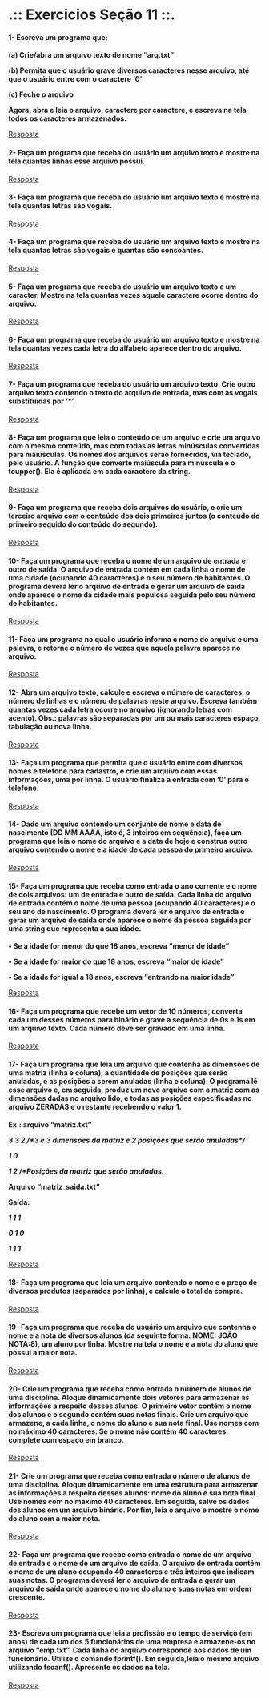 # .:: Exercicios Seção 11 ::.

#### 1- Escreva um programa que:
<p></p>
<p><strong>(a) Crie/abra um arquivo texto de nome “arq.txt”</strong></p>
<p><strong>(b) Permita que o usuário grave diversos caracteres nesse arquivo, até que o usuário entre com o caractere ‘0’</strong></p>
<p><strong>(c) Feche o arquivo</strong></p>
<p></p>
<p><strong>Agora, abra e leia o arquivo, caractere por caractere, e escreva na tela todos os caracteres armazenados.</strong></p>

[Resposta](./ExerciciosResolvidos/ex001.c)

#### 2- Faça um programa que receba do usuário um arquivo texto e mostre na tela quantas linhas esse arquivo possui.

[Resposta](./ExerciciosResolvidos/ex002.c)

#### 3- Faça um programa que receba do usuário um arquivo texto e mostre na tela quantas letras são vogais.

[Resposta](./ExerciciosResolvidos/ex003.c)

#### 4- Faça um programa que receba do usuário um arquivo texto e mostre na tela quantas letras são vogais e quantas são consoantes.

[Resposta](./ExerciciosResolvidos/ex004.c)

#### 5- Faça um programa que receba do usuário um arquivo texto e um caracter. Mostre na tela quantas vezes aquele caractere ocorre dentro do arquivo.

[Resposta](./ExerciciosResolvidos/ex005.c)

#### 6- Faça um programa que receba do usuário um arquivo texto e mostre na tela quantas vezes cada letra do alfabeto aparece dentro do arquivo.

[Resposta](./ExerciciosResolvidos/ex006.c)

#### 7- Faça um programa que receba do usuário um arquivo texto. Crie outro arquivo texto contendo o texto do arquivo de entrada, mas com as vogais substituídas por ‘*’.

[Resposta](./ExerciciosResolvidos/ex007.c)

#### 8- Faça um programa que leia o conteúdo de um arquivo e crie um arquivo com o mesmo conteúdo, mas com todas as letras minúsculas convertidas para maiúsculas. Os nomes dos arquivos serão fornecidos, via teclado, pelo usuário. A função que converte maiúscula para minúscula é o toupper(). Ela é aplicada em cada caractere da string.

[Resposta](./ExerciciosResolvidos/ex008.c)

#### 9- Faça um programa que receba dois arquivos do usuário, e crie um terceiro arquivo com o conteúdo dos dois primeiros juntos (o conteúdo do primeiro seguido do conteúdo do segundo).

[Resposta](./ExerciciosResolvidos/ex009.c)

#### 10- Faça um programa que receba o nome de um arquivo de entrada e outro de saída. O arquivo de entrada contém em cada linha o nome de uma cidade (ocupando 40 caracteres) e o seu número de habitantes. O programa deverá ler o arquivo de entrada e gerar um arquivo de saída onde aparece o nome da cidade mais populosa seguida pelo seu número de habitantes.

[Resposta](./ExerciciosResolvidos/ex010.c)

#### 11- Faça um programa no qual o usuário informa o nome do arquivo e uma palavra, e retorne o número de vezes que aquela palavra aparece no arquivo.

[Resposta](./ExerciciosResolvidos/ex011.c)

#### 12- Abra um arquivo texto, calcule e escreva o número de caracteres, o número de linhas e o número de palavras neste arquivo. Escreva também quantas vezes cada letra ocorre no arquivo (ignorando letras com acento). Obs.: palavras são separadas por um ou mais caracteres espaço, tabulação ou nova linha.

[Resposta](./ExerciciosResolvidos/ex012.c)

#### 13- Faça um programa que permita que o usuário entre com diversos nomes e telefone para cadastro, e crie um arquivo com essas informações, uma por linha. O usuário finaliza a entrada com ‘0’ para o telefone.

[Resposta](./ExerciciosResolvidos/ex013.c)

#### 14- Dado um arquivo contendo um conjunto de nome e data de nascimento (DD MM AAAA, isto é, 3 inteiros em sequência), faça um programa que leia o nome do arquivo e a data de hoje e construa outro arquivo contendo o nome e a idade de cada pessoa do primeiro arquivo.

[Resposta](./ExerciciosResolvidos/ex014.c)

#### 15- Faça um programa que receba como entrada o ano corrente e o nome de dois arquivos: um de entrada e outro de saída. Cada linha do arquivo de entrada contém o nome de uma pessoa (ocupando 40 caracteres) e o seu ano de nascimento. O programa deverá ler o arquivo de entrada e gerar um arquivo de saída onde aparece o nome da pessoa seguida por uma string que representa a sua idade.
<p><strong>• Se a idade for menor do que 18 anos, escreva “menor de idade”</strong></p>
<p><strong>• Se a idade for maior do que 18 anos, escreva “maior de idade”</strong></p>
<p><strong>• Se a idade for igual a 18 anos, escreva “entrando na maior idade”</strong></p>

[Resposta](./ExerciciosResolvidos/ex015.c)

#### 16- Faça um programa que recebe um vetor de 10 números, converta cada um desses números para binário e grave a sequência de 0s e 1s em um arquivo texto. Cada número deve ser gravado em uma linha.

[Resposta](./ExerciciosResolvidos/ex016.c)

#### 17- Faça um programa que leia um arquivo que contenha as dimensões de uma matriz (linha e coluna), a quantidade de posições que serão anuladas, e as posições a serem anuladas (linha e coluna). O programa lê esse arquivo e, em seguida, produz um novo arquivo com a matriz com as dimensões dadas no arquivo lido, e todas as posições especificadas no arquivo ZERADAS e o restante recebendo o valor 1.
<p></p>
<p><strong>Ex.: arquivo “matriz.txt”</strong></p>
<p></p>
<p><strong><em>3 3 2 /*3 e 3 dimensões da matriz e 2 posições que serão anuladas*/</em></strong></p>
<p><strong><em>1 0</em></strong></p>
<p><strong><em>1 2 /*Posições da matriz que serão anuladas.</em></strong></p>
<p></p>
<p><strong>Arquivo “matriz_saida.txt”</strong></p>
<p><strong>Saída:</strong></p>
<p></p>
<p><strong><em>1 1 1</em></strong></p>
<p><strong><em>0 1 0</em></strong></p>
<p><strong><em>1 1 1</em></strong></p>

[Resposta](./ExerciciosResolvidos/ex017.c)

#### 18- Faça um programa que leia um arquivo contendo o nome e o preço de diversos produtos (separados por linha), e calcule o total da compra.

[Resposta](./ExerciciosResolvidos/ex018.c)

#### 19- Faça um programa que receba do usuário um arquivo que contenha o nome e a nota de diversos alunos (da seguinte forma: NOME: JOÃO NOTA:8), um aluno por linha. Mostre na tela o nome e a nota do aluno que possui a maior nota.

[Resposta](./ExerciciosResolvidos/ex019.c)

#### 20- Crie um programa que receba como entrada o número de alunos de uma disciplina. Aloque dinamicamente dois vetores para armazenar as informações a respeito desses alunos. O primeiro vetor contém o nome dos alunos e o segundo contém suas notas finais. Crie um arquivo que armazene, a cada linha, o nome do aluno e sua nota final. Use nomes com no máximo 40 caracteres. Se o nome não contém 40 caracteres, complete com espaço em branco.

[Resposta](./ExerciciosResolvidos/ex020.c)

#### 21- Crie um programa que receba como entrada o número de alunos de uma disciplina. Aloque dinamicamente em uma estrutura para armazenar as informações a respeito desses alunos: nome do aluno e sua nota final. Use nomes com no máximo 40 caracteres. Em seguida, salve os dados dos alunos em um arquivo binário. Por fim, leia o arquivo e mostre o nome do aluno com a maior nota.

[Resposta](./ExerciciosResolvidos/ex021.c)

#### 22- Faça um programa que recebe como entrada o nome de um arquivo de entrada e o nome de um arquivo de saída. O arquivo de entrada contém o nome de um aluno ocupando 40 caracteres e três inteiros que indicam suas notas. O programa deverá ler o arquivo de entrada e gerar um arquivo de saída onde aparece o nome do aluno e suas notas em ordem crescente.

[Resposta](./ExerciciosResolvidos/ex022.c)

#### 23- Escreva um programa que leia a profissão e o tempo de serviço (em anos) de cada um dos 5 funcionários de uma empresa e armazene-os no arquivo “emp.txt”. Cada linha do arquivo corresponde aos dados de um funcionário. Utilize o comando fprintf(). Em seguida,leia o mesmo arquivo utilizando fscanf(). Apresente os dados na tela.

[Resposta](./ExerciciosResolvidos/ex023.c)

